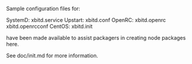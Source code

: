 Sample configuration files for:

SystemD: xbitd.service
Upstart: xbitd.conf
OpenRC:  xbitd.openrc
         xbitd.openrcconf
CentOS:  xbitd.init

have been made available to assist packagers in creating node packages here.

See doc/init.md for more information.
